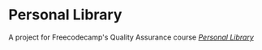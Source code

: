 # Personal Library
A project for Freecodecamp's Quality Assurance course
*[Personal Library](https://www.freecodecamp.org/learn/quality-assurance/quality-assurance-projects/personal-library)*
